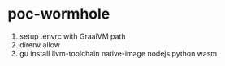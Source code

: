 # poc-wormhole


1. setup .envrc with GraalVM path
2. direnv allow
3. gu install llvm-toolchain native-image nodejs python wasm
